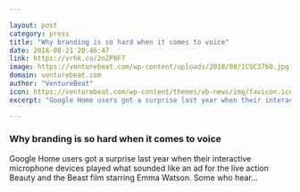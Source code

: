 ```yaml
---

layout: post
category: press
title: "Why branding is so hard when it comes to voice"
date: 2018-08-21 20:46:47
link: https://vrhk.co/2nZP0F7
image: https://venturebeat.com/wp-content/uploads/2018/08/1CSC3760.jpg?fit=3360%2C2240&strip=all
domain: venturebeat.com
author: "VentureBeat"
icon: https://venturebeat.com/wp-content/themes/vb-news/img/favicon.ico
excerpt: "Google Home users got a surprise last year when their interactive microphone devices played what sounded like an ad for the live action Beauty and the Beast film starring Emma Watson. Some who hear…"

---
```


### Why branding is so hard when it comes to voice

Google Home users got a surprise last year when their interactive microphone devices played what sounded like an ad for the live action Beauty and the Beast film starring Emma Watson. Some who hear…